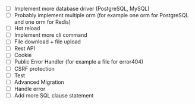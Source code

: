 - [ ] Implement more database driver (PostgreSQL, MySQL)
- [ ] Probably implement multiple orm (for example one orm for PostgreSQL and one orm for Redis)
- [ ] Hot reload
- [ ] Implement more cli command
- [ ] File download + file upload
- [ ] Rest API
- [ ] Cookie
- [ ] Public Error Handler (for example a file for error404)
- [ ] CSRF protection
- [ ] Test
- [ ] Advanced Migration
- [ ] Handle error
- [ ] Add more SQL clause statement
